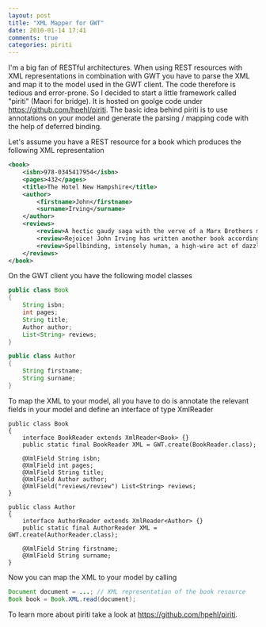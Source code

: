 ```yaml
---
layout: post
title: "XML Mapper for GWT"
date: 2010-01-14 17:41
comments: true
categories: piriti
---
```

I'm a big fan of RESTful architectures. When using REST resources with XML representations in combination with GWT 
you have to parse the XML and map it to the model used in the GWT client. The code therefore is tedious and 
error-prone. So I decided to start a little framework called "piriti" (Maori for bridge). It is hosted on goolge code 
under <https://github.com/hpehl/piriti>. The basic idea behind piriti is to use annotations on your model and generate 
the parsing / mapping code with the help of deferred binding.<!-- more -->

Let's assume you have a REST resource for a book which produces the following XML representation

``` xml
<book>
    <isbn>978-0345417954</isbn>
    <pages>432</pages>
    <title>The Hotel New Hampshire</title>
    <author>
        <firstname>John</firstname>
        <surname>Irving</surname>
    </author>
    <reviews>
        <review>A hectic gaudy saga with the verve of a Marx Brothers movie.</review>
        <review>Rejoice! John Irving has written another book according to your world. You must read this book.</review>
        <review>Spellbinding, intensely human, a high-wire act of dazzling virtuosity.</review>
    </reviews>
</book>
```

On the GWT client you have the following model classes

``` java
public class Book
{
    String isbn;
    int pages;
    String title;
    Author author;
    List<String> reviews;
}

public class Author
{
    String firstname;
    String surname;
}
```

To map the XML to your model, all you have to do is annotate the relevant fields in your model and define an interface 
of type XmlReader<T>

```
public class Book
{
    interface BookReader extends XmlReader<Book> {}
    public static final BookReader XML = GWT.create(BookReader.class);

    @XmlField String isbn;
    @XmlField int pages;
    @XmlField String title;
    @XmlField Author author;
    @XmlField("reviews/review") List<String> reviews;
}

public class Author
{
    interface AuthorReader extends XmlReader<Author> {}
    public static final AuthorReader XML = GWT.create(AuthorReader.class);

    @XmlField String firstname;
    @XmlField String surname;
}
```

Now you can map the XML to your model by calling

``` java
Document document = ...; // XML representation of the book resource
Book book = Book.XML.read(document);
``` 

To learn more about piriti take a look at <https://github.com/hpehl/piriti>.